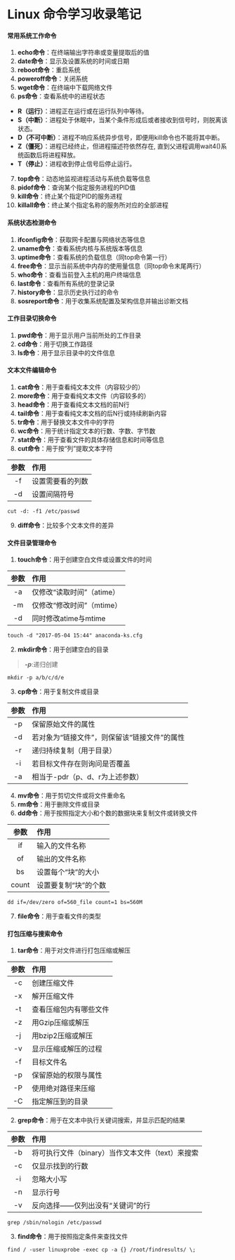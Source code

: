 # Linux 命令学习收录笔记

#### 常用系统工作命令
1. **echo命令**：在终端输出字符串或变量提取后的值
2. **date命令**：显示及设置系统的时间或日期
3. **reboot命令**：重启系统
4. **poweroff命令**：关闭系统
5. **wget命令**：在终端中下载网络文件
6. **ps命令**：查看系统中的进程状态
  - **R（运行）**：进程正在运行或在运行队列中等待。
  - **S（中断）**：进程处于休眠中，当某个条件形成后或者接收到信号时，则脱离该状态。
  - **D（不可中断）**：进程不响应系统异步信号，即便用kill命令也不能将其中断。
  - **Z（僵死）**：进程已经终止，但进程描述符依然存在, 直到父进程调用wait4()系统函数后将进程释放。
  - **T（停止）**：进程收到停止信号后停止运行。
7. **top命令**：动态地监视进程活动与系统负载等信息
8. **pidof命令**：查询某个指定服务进程的PID值
9. **kill命令**：终止某个指定PID的服务进程
10. **killall命令**：终止某个指定名称的服务所对应的全部进程

#### 系统状态检测命令
1. **ifconfig命令**：获取网卡配置与网络状态等信息
2. **uname命令**：查看系统内核与系统版本等信息
3. **uptime命令**：查看系统的负载信息（同top命令第一行）
4. **free命令**：显示当前系统中内存的使用量信息（同top命令末尾两行）
5. **who命令**：查看当前登入主机的用户终端信息
6. **last命令**：查看所有系统的登录记录
7. **history命令**：显示历史执行过的命令
8. **sosreport命令**：用于收集系统配置及架构信息并输出诊断文档

#### 工作目录切换命令
1. **pwd命令**：用于显示用户当前所处的工作目录
2. **cd命令**：用于切换工作路径
3. **ls命令**：用于显示目录中的文件信息

#### 文本文件编辑命令
1. **cat命令**：用于查看纯文本文件（内容较少的）
2. **more命令**：用于查看纯文本文件（内容较多的）
3. **head命令**：用于查看纯文本文档的前N行
4. **tail命令**：用于查看纯文本文档的后N行或持续刷新内容
5. **tr命令**：用于替换文本文件中的字符
6. **wc命令**：用于统计指定文本的行数、字数、字节数
7. **stat命令**：用于查看文件的具体存储信息和时间等信息
8. **cut命令**：用于按“列”提取文本字符 

| 参数 | 作用 |
| :---: | :--- |
| -f | 设置需要看的列数 |
| -d | 设置间隔符号 |

  ` cut -d: -f1 /etc/passwd `
  
9. **diff命令**：比较多个文本文件的差异

#### 文件目录管理命令
1. **touch命令**：用于创建空白文件或设置文件的时间

| 参数 | 作用 |
| :---: | :--- |
| -a | 仅修改“读取时间”（atime）|
| -m | 仅修改“修改时间”（mtime）|
| -d | 同时修改atime与mtime |

`touch -d "2017-05-04 15:44" anaconda-ks.cfg`

2. **mkdir命令**：用于创建空白的目录 

> ***-p***:递归创建

`mkdir -p a/b/c/d/e`

3. **cp命令**：用于复制文件或目录

| 参数 | 作用 |
| :---: | :--- |
| -p | 保留原始文件的属性 |
| -d | 若对象为“链接文件”，则保留该“链接文件”的属性 |
| -r | 递归持续复制（用于目录） |
| -i | 若目标文件存在则询问是否覆盖 |
| -a | 相当于-pdr（p、d、r为上述参数）|

4. **mv命令**：用于剪切文件或将文件重命名
5. **rm命令**：用于删除文件或目录
6. **dd命令**：用于按照指定大小和个数的数据块来复制文件或转换文件 

| 参数 | 作用 |
| :---: | :--- |
| if | 输入的文件名称 |
| of | 输出的文件名称 |
| bs | 设置每个“块”的大小 |
| count | 设置要复制“块”的个数 |

` dd if=/dev/zero of=560_file count=1 bs=560M `

7. **file命令**：用于查看文件的类型

#### 打包压缩与搜索命令
1. **tar命令**：用于对文件进行打包压缩或解压

| 参数 | 作用 |
| :---: | :--- |
| -c | 创建压缩文件 |
| -x | 解开压缩文件 |
| -t | 查看压缩包内有哪些文件 |
| -z | 用Gzip压缩或解压 |
| -j | 用bzip2压缩或解压 |
| -v | 显示压缩或解压的过程 |
| -f | 目标文件名 |
| -p | 保留原始的权限与属性 |
| -P | 使用绝对路径来压缩 |
| -C | 指定解压到的目录 |

2. **grep命令**：用于在文本中执行关键词搜索，并显示匹配的结果

| 参数 | 作用 |
| :---: | :--- |
| -b | 将可执行文件（binary）当作文本文件（text）来搜索 |
| -c | 仅显示找到的行数 |
| -i | 忽略大小写 |
| -n | 显示行号 |
| -v | 反向选择——仅列出没有“关键词”的行 |

`grep /sbin/nologin /etc/passwd`

3. **find命令**：用于按照指定条件来查找文件

`find / -user linuxprobe -exec cp -a {} /root/findresults/ \;`


